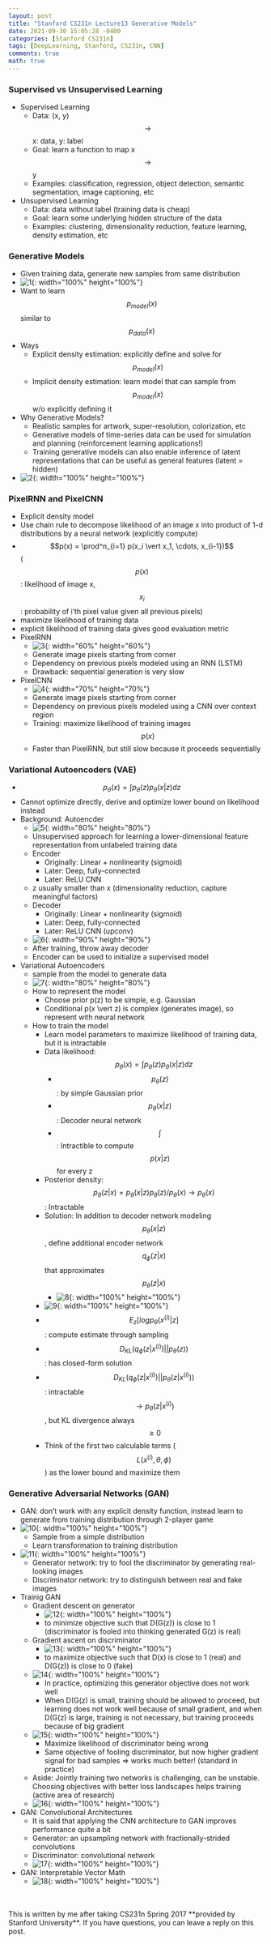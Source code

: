 ```yaml
---
layout: post
title: "Stanford CS231n Lecture13 Generative Models"
date: 2021-09-30 15:05:28 -0400
categories: [Stanford CS231n]
tags: [DeepLearning, Stanford, CS231n, CNN]
comments: true
math: true
---
```


### Supervised vs Unsupervised Learning
- Supervised Learning
    - Data: (x, y) $$\rightarrow$$ x: data, y: label
    - Goal: learn a function to map x $$\rightarrow$$ y
    - Examples: classification, regression, object detection, semantic segmentation, image captioning, etc
- Unsupervised Learning
    - Data: data without label (training data is cheap)
    - Goal: learn some underlying hidden structure of the data
    - Examples: clustering, dimensionality reduction, feature learning, density estimation, etc

### Generative Models
- Given training data, generate new samples from same distribution
- ![1](/images/cs231n/lec13/1.png){: width="100%" height="100%"}
- Want to learn $$p_{model}(x)$$ similar to $$p_{data}(x)$$
- Ways
    - Explicit density estimation: explicitly define and solve for $$p_{model}(x)$$
    - Implicit density estimation: learn model that can sample from $$p_{model}(x)$$ w/o explicitly defining it 
- Why Generative Models?
    - Realistic samples for artwork, super-resolution, colorization, etc
    - Generative models of time-series data can be used for simulation and planning (reinforcement learning applications!)
    - Training generative models can also enable inference of latent representations that can be useful as general features (latent = hidden)
- ![2](/images/cs231n/lec13/2.png){: width="100%" height="100%"}

### PixelRNN and PixelCNN
- Explicit density model
- Use chain rule to decompose likelihood of an image x into product of 1-d distributions by a neural network (explicitly compute)
- $$p(x) = \prod^n_{i=1} p(x_i \vert x_1, \cdots, x_{i-1})$$ ($$p(x)$$: likelihood of image x, $$x_i$$: probability of i’th pixel value given all previous pixels)
- maximize likelihood of training data
- explicit likelihood of training data gives good evaluation metric
- PixelRNN
    - ![3](/images/cs231n/lec13/3.png){: width="60%" height="60%"}
    - Generate image pixels starting from corner
    - Dependency on previous pixels modeled using an RNN (LSTM)
    - Drawback: sequential generation is very slow
- PixelCNN
    - ![4](/images/cs231n/lec13/4.png){: width="70%" height="70%"}
    - Generate image pixels starting from corner
    - Dependency on previous pixels modeled using a CNN over context region
    - Training: maximize likelihood of training images $$p(x)$$
    - Faster than PixelRNN, but still slow because it proceeds sequentially

### Variational Autoencoders (VAE)
- $$p_{\theta}(x) = \int p_{\theta}(z)p_{\theta}(x \vert z)dz$$
- Cannot optimize directly, derive and optimize lower bound on likelihood instead
- Background: Autoencder
    - ![5](/images/cs231n/lec13/5.png){: width="80%" height="80%"}
    - Unsupervised approach for learning a lower-dimensional feature representation from unlabeled training data
    - Encoder
        - Originally: Linear + nonlinearity (sigmoid)
        - Later: Deep, fully-connected
        - Later: ReLU CNN 
    - z usually smaller than x (dimensionality reduction, capture meaningful factors)
    - Decoder
        - Originally: Linear + nonlinearity (sigmoid)
        - Later: Deep, fully-connected
        - Later: ReLU CNN (upconv) 
    - ![6](/images/cs231n/lec13/6.png){: width="90%" height="90%"}
    - After training, throw away decoder
    - Encoder can be used to initialize a supervised model
- Variational Autoencoders
    - sample from the model to generate data
    - ![7](/images/cs231n/lec13/7.png){: width="80%" height="80%"}
    - How to represent the model
        - Choose prior p(z) to be simple, e.g. Gaussian
        - Conditional p(x \vert z) is complex (generates image), so represent with neural network
    - How to train the model
        - Learn model parameters to maximize likelihood of training data, but it is intractable
        - Data likelihood: $$p_{\theta}(x) = \int p_{\theta}(z)p_{\theta}(x \vert z)dz$$
            - $$p_{\theta}(z)$$: by simple Gaussian prior
            - $$p_{\theta}(x \vert z)$$: Decoder neural network
            - $$\int$$: Intractible to compute $$p(x \vert z)$$ for every z
        - Posterior density: $$p_{\theta}(z \vert x) = p_{\theta}(x \vert z)p_{\theta}(z)/p_{\theta}(x) \rightarrow p_{\theta}(x)$$: Intractable
        -  Solution: In addition to decoder network modeling $$p_{\theta}(x \vert z)$$, define additional encoder network $$q_{\phi}(z \vert x)$$ that approximates $$p_{\theta}(z \vert x)$$
            - ![8](/images/cs231n/lec13/8.png){: width="100%" height="100%"}
        - ![9](/images/cs231n/lec13/9.png){: width="100%" height="100%"}
        - $$E_z[ log p_{\theta} (x^{(i)} \vert z  ]$$: compute estimate through sampling
        - $$D_{KL}(q_{\phi}(z \vert x^{(i)}) \vert \vert p_{\theta}(z))$$: has closed-form solution
        - $$D_{KL}(q_{\phi}(z \vert x^{(i)}) \vert \vert p_{\theta}(z \vert x^{(i)}))$$: intractable $$\rightarrow p_{\theta}(z \vert x^{(i)})$$, but KL divergence always $$\geq 0$$
        - Think of the first two calculable terms ($$L(x^{(i)}, \theta, \phi)$$) as the lower bound and maximize them

### Generative Adversarial Networks (GAN)
- GAN: don’t work with any explicit density function, instead learn to generate from training distribution through 2-player game
- ![10](/images/cs231n/lec13/10.png){: width="100%" height="100%"}
    - Sample from a simple distribution
    - Learn transformation to training distribution
- ![11](/images/cs231n/lec13/11.png){: width="100%" height="100%"}
    - Generator network: try to fool the discriminator by generating real-looking images
    - Discriminator network: try to distinguish between real and fake images 
- Trainig GAN
    - Gradient descent on generator
        - ![12](/images/cs231n/lec13/12.png){: width="100%" height="100%"}
        - to minimize objective such that D(G(z)) is close to 1 (discriminator is fooled into thinking generated G(z) is real)
    - Gradient ascent on discriminator
        - ![13](/images/cs231n/lec13/13.png){: width="100%" height="100%"} 
        - to maximize objective such that D(x) is close to 1 (real) and D(G(z)) is close to 0 (fake)
    - ![14](/images/cs231n/lec13/14.png){: width="100%" height="100%"}
        - In practice, optimizing this generator objective does not work well
        - When D(G(z) is small, training should be allowed to proceed, but learning does not work well because of small gradient, and when D(G(z) is large, training is not necessary, but training proceeds because of big gradient
    - ![15](/images/cs231n/lec13/15.png){: width="100%" height="100%"}
        - Maximize likelihood of discriminator being wrong
        - Same objective of fooling discriminator, but now higher gradient signal for bad samples => works much better! (standard in practice)
    - Aside: Jointly training two networks is challenging, can be unstable. Choosing objectives with better loss landscapes helps training (active area of research)
    - ![16](/images/cs231n/lec13/16.png){: width="100%" height="100%"}
- GAN: Convolutional Architectures
    - It is said that applying the CNN architecture to GAN improves performance quite a bit 
    - Generator: an upsampling network with fractionally-strided convolutions
    - Discriminator: convolutional network
    - ![17](/images/cs231n/lec13/17.png){: width="100%" height="100%"}
- GAN: Interpretable Vector Math
    - ![18](/images/cs231n/lec13/18.png){: width="100%" height="100%"} 

<br/>
<br/>
This is written by me after taking CS231n Spring 2017 **provided by Stanford University**.
If you have questions, you can leave a reply on this post.